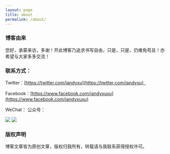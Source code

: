 ```yaml
---
layout: page
title: about
permalink: /about/ 
---
```


### 博客由来

您好，承蒙来访，多谢！开此博客乃追求书写自由，只是，只是，仍难免苟且！亦希望与大家多多交流！

### 联系方式：

Twitter：[https://twitter.com/jandyxu](https://twitter.com/jandyxu)  

Facebook：[https://www.facebook.com/jandyxuxu](https://www.facebook.com/jandyxuxu)        

 WeChat：                                                      公众号：

![](https://raw.githubusercontent.com/jandyxu/jandyxu.github.io/master/images/%E5%BE%AE%E4%BF%A1%E5%8F%B7.jpg)                        ![](https://raw.githubusercontent.com/jandyxu/jandyxu.github.io/master/images/%E5%85%AC%E4%BC%97%E5%8F%B7.jpg)                                                              

### 版权声明

博客文章皆为原创文章，版权归我所有，转载请与我联系获得授权许可。

